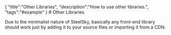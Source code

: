 <steelsky>
{
  "title":"Other Libraries",
  "description":"How to use other libraries.",
  "tags":"#example"
}
</steelsky>
# Other Libraries

Due to the minimalist nature of SteelSky, basically any front-end library should work just by adding it to your source files or importing it from a CDN. 